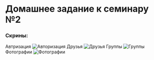 # Домашнее задание к семинару №2

### Скрины:
Автризация
![Авторизация](images/screen01.jpg) 
Друзья
![Друзья](images/screen02.jpg) 
Группы
![Группы](images/screen03.jpg)
Фотографии
![Фотографии](images/screen04.jpg)